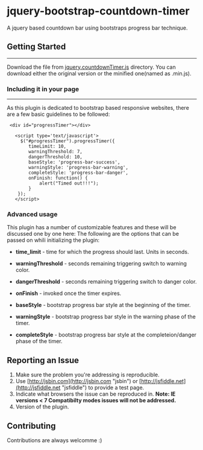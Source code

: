 jquery-bootstrap-countdown-timer
================================

A jquery based countdown bar using bootstraps progress bar technique.


## **Getting Started**
--------------------------------------
Download the file from [jquery.countdownTimer.js](https://github.com/vivekhas3/jquery-bootstrap-countdown-timer "source files") directory. You can download either the original version or the minified one(named as .min.js).

### **Including it in your page**
----
As this plugin is dedicated to bootstrap based responsive websites, there are a few basic guidelines to be followed:

     <div id="progressTimer"></div>
       
       <script type='text/javascript'>
         $("#progressTimer").progressTimer({
            timeLimit: 10,
            warningThreshold: 7,
            dangerThreshold: 10,
            baseStyle: 'progress-bar-success',
            warningStyle: 'progress-bar-warning',
            completeStyle: 'progress-bar-danger',
            onFinish: function() {
                alert("Timed out!!!");
            }
        });
       </script>
### **Advanced usage**
This plugin has a number of customizable features and these will be discussed one by one here:
	The following are the options that can be passed on whili initializing the plugin:
- **time_limit** - time for which the progress should last. Units in seconds.

- **warningThreshold** - seconds remaining triggering switch to warning color.

- **dangerThreshold** - seconds remaining triggering switch to danger color.

- **onFinish** - invoked once the timer expires.

- **baseStyle** - bootstrap progress bar style at the beginning of the timer.
- **warningStyle** - bootstrap progress bar style in the warning phase of the timer.
- **completeStyle** - bootstrap progress bar style at the completeion/danger phase of the timer.

   
## **Reporting an Issue**
1. Make sure the problem you're addressing is reproducible.
2. Use [http://jsbin.com](http://jsbin.com "jsbin") or [http://jsfiddle.net](http://jsfiddle.net "jsfiddle") to provide a test page.
3. Indicate what browsers the issue can be reproduced in. **Note: IE versions < 7 Compatibilty modes issues will not be addressed.**
4. Version of the plugin.

## **Contributing**
Contributions are always welcomme :)



